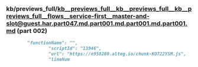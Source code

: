 ### kb/previews_full/kb__previews_full__kb__previews_full__kb__previews_full__flows__service-first__master-and-slot@guest.har.part047.md.part001.md.part001.md.part001.md (part 002)

```md
        "functionName": "",
                "scriptId": "13946",
                "url": "https://n958200.alteg.io/chunk-KO722YSM.js",
                "lineNum
```

```
